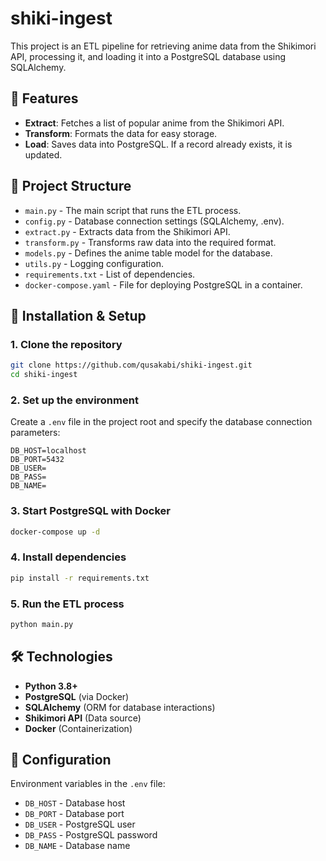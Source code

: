 # shiki-ingest

This project is an ETL pipeline for retrieving anime data from the Shikimori API, processing it, and loading it into a PostgreSQL database using SQLAlchemy.

## 📌 Features
- **Extract**: Fetches a list of popular anime from the Shikimori API.
- **Transform**: Formats the data for easy storage.
- **Load**: Saves data into PostgreSQL. If a record already exists, it is updated.

## 📂 Project Structure
- `main.py` - The main script that runs the ETL process.
- `config.py` - Database connection settings (SQLAlchemy, .env).
- `extract.py` - Extracts data from the Shikimori API.
- `transform.py` - Transforms raw data into the required format.
- `models.py` - Defines the anime table model for the database.
- `utils.py` - Logging configuration.
- `requirements.txt` - List of dependencies.
- `docker-compose.yaml` - File for deploying PostgreSQL in a container.

## 🚀 Installation & Setup
### 1. Clone the repository
```bash
git clone https://github.com/qusakabi/shiki-ingest.git
cd shiki-ingest
```

### 2. Set up the environment
Create a `.env` file in the project root and specify the database connection parameters:
```
DB_HOST=localhost
DB_PORT=5432
DB_USER=
DB_PASS=
DB_NAME=
```

### 3. Start PostgreSQL with Docker
```bash
docker-compose up -d
```

### 4. Install dependencies
```bash
pip install -r requirements.txt
```

### 5. Run the ETL process
```bash
python main.py
```

## 🛠 Technologies
- **Python 3.8+**
- **PostgreSQL** (via Docker)
- **SQLAlchemy** (ORM for database interactions)
- **Shikimori API** (Data source)
- **Docker** (Containerization)

## 🔧 Configuration
Environment variables in the `.env` file:
- `DB_HOST` - Database host
- `DB_PORT` - Database port
- `DB_USER` - PostgreSQL user
- `DB_PASS` - PostgreSQL password
- `DB_NAME` - Database name

